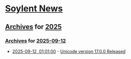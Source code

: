 # [Soylent News](../../../README.md)

## [Archives](../../index.md) for [2025](../index.md)

### [Archives](../../index.md) for [2025-09-12](index.md)

* [2025-09-12, 01:01:00](https://soylentnews.org/article.pl?sid=25/09/10/2225205&from=rss) - [Unicode version 17.0.0 Released ](https://soylentnews.org/article.pl?sid=25/09/10/2225205&from=rss)
